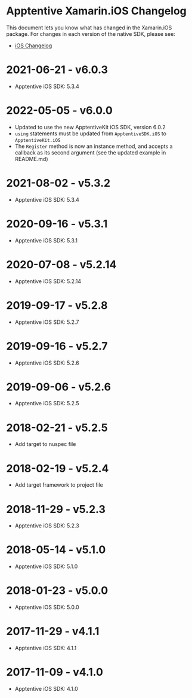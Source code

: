 # Apptentive Xamarin.iOS Changelog

This document lets you know what has changed in the Xamarin.iOS package. For changes in each version of the native SDK, please see:

- [iOS Changelog](https://github.com/apptentive/apptentive-kit-ios/blob/main/CHANGELOG.md)

# 2021-06-21 - v6.0.3

- Apptentive iOS SDK: 5.3.4

# 2022-05-05 - v6.0.0

- Updated to use the new ApptentiveKit iOS SDK, version 6.0.2
- `using` statements must be updated from `ApptentiveSDK.iOS` to `ApptentiveKit.iOS`
- The `Register` method is now an instance method, and accepts a callback as its second argument (see the updated example in README.md)

# 2021-08-02 - v5.3.2

- Apptentive iOS SDK: 5.3.4

# 2020-09-16 - v5.3.1

- Apptentive iOS SDK: 5.3.1

# 2020-07-08 - v5.2.14

- Apptentive iOS SDK: 5.2.14

# 2019-09-17 - v5.2.8

- Apptentive iOS SDK: 5.2.7

# 2019-09-16 - v5.2.7

- Apptentive iOS SDK: 5.2.6

# 2019-09-06 - v5.2.6

- Apptentive iOS SDK: 5.2.5

# 2018-02-21 - v5.2.5

- Add target to nuspec file

# 2018-02-19 - v5.2.4

- Add target framework to project file

# 2018-11-29 - v5.2.3

- Apptentive iOS SDK: 5.2.3

# 2018-05-14 - v5.1.0

- Apptentive iOS SDK: 5.1.0

# 2018-01-23 - v5.0.0

- Apptentive iOS SDK: 5.0.0

# 2017-11-29 - v4.1.1

- Apptentive iOS SDK: 4.1.1

# 2017-11-09 - v4.1.0

- Apptentive iOS SDK: 4.1.0
